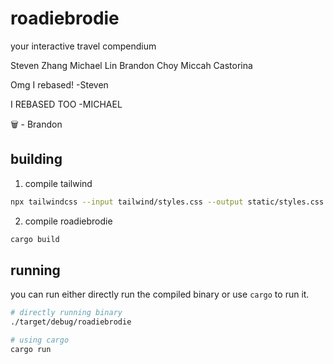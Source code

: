 # roadiebrodie
your interactive travel compendium

Steven Zhang
Michael Lin
Brandon Choy
Miccah Castorina

Omg I rebased! -Steven

I REBASED TOO -MICHAEL

🗑️ - Brandon


## building

1. compile tailwind

```bash
npx tailwindcss --input tailwind/styles.css --output static/styles.css --config tailwind/config.js
```

2. compile roadiebrodie

```bash
cargo build
```


## running

you can run either directly run the compiled binary or use `cargo` to run it.

```bash
# directly running binary
./target/debug/roadiebrodie

# using cargo
cargo run
```

